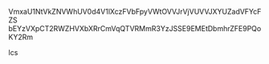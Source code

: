 VmxaU1NtVkZNVWhUV0d4V1lXczFVbFpyVWtOVVJrVjVUVVJXYUZadVFYcFZS
bEYzVXpCT2RWZHVXbXRrCmVqQTVRMmR3YzJSSE9EMEtDbmhrZFE9PQoKY2Rm

lcs